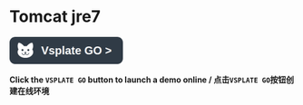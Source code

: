 # Tomcat jre7

<a href="https://www.vsplate.com/?docker-compose=https://github.com/vsplate/dcenvs/tomcat/jre7"><img alt="VSPLATE GO" src="https://raw.githubusercontent.com/vsplate/images/master/vsgo_btn.png" width="200px"></a>

**Click the `VSPLATE GO` button to launch a demo online / 点击`VSPLATE GO`按钮创建在线环境**